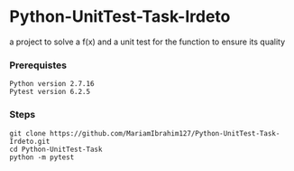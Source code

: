 # Python-UnitTest-Task-Irdeto

a project to solve a f(x) and a unit test for the function to ensure its quality


### Prerequistes

```
Python version 2.7.16
Pytest version 6.2.5
```

### Steps 
```
git clone https://github.com/MariamIbrahim127/Python-UnitTest-Task-Irdeto.git
cd Python-UnitTest-Task
python -m pytest

```

